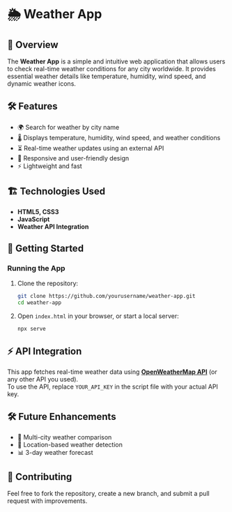 # 🌦️ Weather App  

## 📌 Overview  
The **Weather App** is a simple and intuitive web application that allows users to check real-time weather conditions for any city worldwide. It provides essential weather details like temperature, humidity, wind speed, and dynamic weather icons.  

## 🛠️ Features  
- 🌍 Search for weather by city name  
- 🌡️ Displays temperature, humidity, wind speed, and weather conditions  
- ⏳ Real-time weather updates using an external API  
- 🎨 Responsive and user-friendly design  
- ⚡ Lightweight and fast  

## 🏗️ Technologies Used  
- **HTML5, CSS3**  
- **JavaScript**  
- **Weather API Integration**  

## 🚀 Getting Started  

### Running the App  
1. Clone the repository:  
   ```bash
   git clone https://github.com/yourusername/weather-app.git
   cd weather-app
   ```  
2. Open `index.html` in your browser, or start a local server:  
   ```bash
   npx serve
   ```  

## ⚡ API Integration  
This app fetches real-time weather data using **[OpenWeatherMap API](https://openweathermap.org/api)** (or any other API you used).  
To use the API, replace `YOUR_API_KEY` in the script file with your actual API key.  

## 🛠️ Future Enhancements  
- 🌆 Multi-city weather comparison  
- 📍 Location-based weather detection  
- 📊 3-day weather forecast  

## 🤝 Contributing  
Feel free to fork the repository, create a new branch, and submit a pull request with improvements.  
